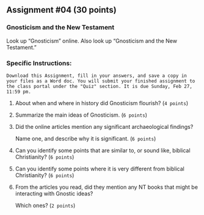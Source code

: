 ## Assignment #04 (30 points)

### Gnosticism and the New Testament

Look up “Gnosticism” online. Also look up “Gnosticism and the New Testament.”

### Specific Instructions:

```
Download this Assignment, fill in your answers, and save a copy in your files as a Word doc. You will submit your finished assignment to the class portal under the "Quiz" section. It is due Sunday, Feb 27, 11:59 pm.
```

1. About when and where in history did Gnosticism flourish? (`4 points`)

2. Summarize the main ideas of Gnosticism. (`6 points`)

3. Did the online articles mention any significant archaeological findings?

   Name one, and describe why it is significant. (`6 points`)

4. Can you identify some points that are similar to, or sound like, biblical Christianity? (`6 points`)

5. Can you identify some points where it is very different from biblical Christianity? (`6 points`)

6. From the articles you read, did they mention any NT books that might be interacting with Gnostic ideas?

   Which ones? (`2 points`)